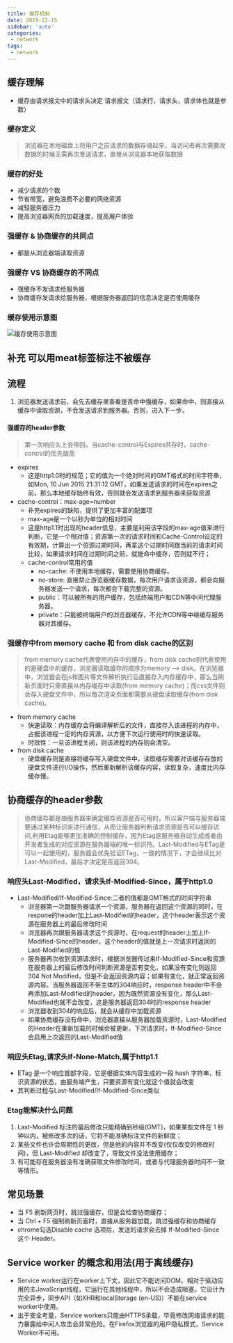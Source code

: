 ```yaml
---
title: 缓存机制
date: 2019-12-15
sidebar: 'auto'
categories:
 - network
tags:
 - network
---
```


##  缓存理解
-   缓存由请求报文中的请求头决定
请求报文（请求行，请求头，请求体也就是参数）
### 缓存定义
> 浏览器在本地磁盘上将用户之前请求的数据存储起来，当访问者再次需要改数据的时候无需再次发送请求，直接从浏览器本地获取数据

### 缓存的好处

- 减少请求的个数
- 节省带宽，避免浪费不必要的网络资源
- 减轻服务器压力
- 提高浏览器网页的加载速度，提高用户体验

### 强缓存 & 协商缓存的共同点
- 都是从浏览器端读取资源

### 强缓存 VS 协商缓存的不同点
- 强缓存不发请求给服务器
- 协商缓存发请求给服务器，根据服务器返回的信息决定是否使用缓存

### 缓存使用示意图
![缓存使用示意图](https://coolcdn.igetcool.com/p/2020/7/603379cec798ea94f35cf68aefb85f93.png?_1886x944.png)



##  补充 可以用meat标签标注不被缓存
##  流程
1.  浏览器发送请求前，会先去缓存里查看是否命中强缓存，如果命中，则直接从缓存中读取资源，不会发送请求到服务器。否则，进入下一步。

#### 强缓存的header参数
> 第一次响应头上会带回，当cache-control与Expires共存时，cache-control的优先级高
- expires
  - 这是http1.0时的规范；它的值为一个绝对时间的GMT格式的时间字符串，如Mon, 10 Jun 2015 21:31:12 GMT，如果发送请求的时间在expires之前，那么本地缓存始终有效，否则就会发送请求到服务器来获取资源
- cache-control：max-age=number
  - 补充expires的缺陷，提供了更加丰富的配置项
  - max-age是一个以秒为单位的相对时间
  - 这是http1.1时出现的header信息，主要是利用该字段的max-age值来进行判断，它是一个相对值；资源第一次的请求时间和Cache-Control设定的有效期，计算出一个资源过期时间，再拿这个过期时间跟当前的请求时间比较，如果请求时间在过期时间之前，就能命中缓存，否则就不行；
  - cache-control常用的值
    - no-cache: 不使用本地缓存，需要使用协商缓存。
    - no-store: 直接禁止游览器缓存数据，每次用户请求该资源，都会向服务器发送一个请求，每次都会下载完整的资源。
    - public：可以被所有的用户缓存，包括终端用户和CDN等中间代理服务器。
    - private：只能被终端用户的浏览器缓存，不允许CDN等中继缓存服务器对其缓存。

### 强缓存中from memory cache 和 from disk cache的区别
> from memory cache代表使用内存中的缓存，from disk cache则代表使用的是硬盘中的缓存，浏览器读取缓存的顺序为memory –> disk。在浏览器中，浏览器会在js和图片等文件解析执行后直接存入内存缓存中，那么当刷新页面时只需直接从内存缓存中读取(from memory cache)；而css文件则会存入硬盘文件中，所以每次渲染页面都需要从硬盘读取缓存(from disk cache)。
- from memory cache
  - 快速读取：内存缓存会将编译解析后的文件，直接存入该进程的内存中，占据该进程一定的内存资源，以方便下次运行使用时的快速读取。
  - 时效性：一旦该进程关闭，则该进程的内存则会清空。
- from disk cache
  - 硬盘缓存则是直接将缓存写入硬盘文件中，读取缓存需要对该缓存存放的硬盘文件进行I/O操作，然后重新解析该缓存内容，读取复杂，速度比内存缓存慢。



## 协商缓存的header参数

> 协商缓存都是由服务器来确定缓存资源是否可用的，所以客户端与服务器端要通过某种标识来进行通信，从而让服务器判断请求资源是否可以缓存访问,利用Etag能够更加准确的控制缓存，因为Etag是服务器自动生成或者由开发者生成的对应资源在服务器端的唯一标识符。Last-Modified与ETag是可以一起使用的，服务器会优先验证ETag，一致的情况下，才会继续比对Last-Modified，最后才决定是否返回304。

### 响应头Last-Modified，请求头If-Modified-Since，属于http1.0
- Last-Modified/If-Modified-Since:二者的值都是GMT格式的时间字符串
  - 浏览器第一次跟服务器请求一个资源，服务器在返回这个资源的同时，在respone的header加上Last-Modified的header，这个header表示这个资源在服务器上的最后修改时间
  - 浏览器再次跟服务器请求这个资源时，在request的header上加上If-Modified-Since的header，这个header的值就是上一次请求时返回的Last-Modified的值
  - 服务器再次收到资源请求时，根据浏览器传过来If-Modified-Since和资源在服务器上的最后修改时间判断资源是否有变化，如果没有变化则返回304 Not Modified，但是不会返回资源内容；如果有变化，就正常返回资源内容。当服务器返回不带主体的304响应时，response header中不会再添加Last-Modified的header，因为既然资源没有变化，那么Last-Modified也就不会改变，这是服务器返回304时的response header
  - 浏览器收到304的响应后，就会从缓存中加载资源
  - 如果协商缓存没有命中，浏览器直接从服务器加载资源时，Last-Modified的Header在重新加载的时候会被更新，下次请求时，If-Modified-Since会启用上次返回的Last-Modified值

### 响应头Etag,请求头If-None-Match,属于http1.1
  - ETag 是一个响应首部字段，它是根据实体内容生成的一段 hash 字符串，标识资源的状态，由服务端产生，只要资源有变化就这个值就会改变
  - 其判断过程与Last-Modified/If-Modified-Since类似

### Etag能解决什么问题
1.  Last-Modified 标注的最后修改只能精确到秒级(GMT)，如果某些文件在 1 秒钟以内，被修改多次的话，它将不能准确标注文件的新鲜度；
2.  某些文件也许会周期性的更改，但是他的内容并不改变(仅仅改变的修改时间)，但 Last-Modified 却改变了，导致文件没法使用缓存；
3.  有可能存在服务器没有准确获取文件修改时间，或者与代理服务器时间不一致等情形。

##  常见场景
-   当 F5 刷新网页时，跳过强缓存，但是会检查协商缓存；
-   当 Ctrl + F5 强制刷新页面时，直接从服务器加载，跳过强缓存和协商缓存
-   chrome勾选Disable cache 选项后，发送的请求会去掉 If-Modified-Since 这个 Header。


##  Service worker 的概念和用法(用于离线缓存)
-   Service worker运行在worker上下文，因此它不能访问DOM。相对于驱动应用的主JavaScript线程，它运行在其他线程中，所以不会造成阻塞。它设计为完全异步，同步API（如XHR和localStorage (en-US)）不能在service worker中使用。
-   出于安全考量，Service workers只能由HTTPS承载，毕竟修改网络请求的能力暴露给中间人攻击会非常危险。在Firefox浏览器的用户隐私模式，Service Worker不可用。

